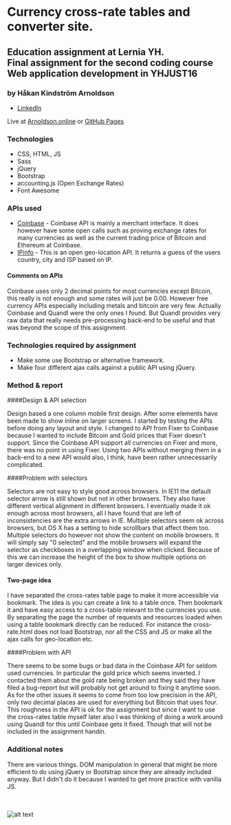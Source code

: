 # Currency cross-rate tables and converter site.

## Education assignment at Lernia YH.<br>Final assignment for the second coding course<br>Web application development in YHJUST16

### by Håkan Kindström Arnoldson
  * [LinkedIn](https://www.linkedin.com/in/arnoldson)

Live at [Arnoldson.online](https://arnoldson.online/projects/currency/) or [GitHub Pages](https://hkarn.github.io/currency-exchange-rates-front/)


### Technologies
  * CSS, HTML, JS
  * Sass
  * jQuery
  * Bootstrap
  * accounting.js (Open Exchange Rates)
  * Font Awesome


### APIs used
  * [Coinbase](https://developers.coinbase.com/api/v2) - Coinbase API is mainly a merchant interface. It does however have some open calls such as proving exchange rates for many currencies as well as the current trading price of Bitcoin and Ethereum at Coinbase.
  * [IPinfo](https://ipinfo.io) - This is an open geo-location API. It returns a guess of the users country, city and ISP based on IP.

#### Comments on APIs
  Coinbase uses only 2 decimal points for most currencies except Bitcoin, this really is not enough and some rates will just be 0.00. However free currency APIs especially including metals and bitcoin are very few. Actually Coinbase and Quandl were the only ones I found. But Quandl provides very raw data that really needs pre-processing back-end to be useful and that was beyond the scope of this assignment.


### Technologies required by assignment
  * Make some use Bootstrap or alternative framework.
  * Make four different ajax calls against a public API using jQuery.


### Method & report

####Design & API selection

Design based a one column mobile first design. After some elements have been made to show inline on larger screens.
I started by testing the APIs before doing any layout and style. I changed to API from Fixer to Coinbase because I wanted to include Bitcoin and Gold prices that Fixer doesn't support. Since the Coinbase API support all currencies on Fixer and more, there was no point in using Fixer. Using two APIs without merging them in a back-end to a new API would also, I think, have been rather unnecessarily complicated.


####Problem with selectors

Selectors are not easy to style good across browsers. In IE11 the default selector arrow is still shown but not in other browsers. They also have different vertical alignment in different browsers. I eventually made it ok enough across most browsers, all I have found that are left of inconsistencies are the extra arrows in IE.
Multiple selectors seem ok across browsers, but OS X has a setting to hide scrollbars that affect them too.
Multiple selectors do however not show the content on mobile browsers. It will simply say "0 selected" and the mobile browsers
will expand the selector as checkboxes in a overlapping window when clicked. Because of this we can increase the height of the box to show multiple options on larger devices only.


#### Two-page idea

I have separated the cross-rates table page to make it more accessible via bookmark. The idea is you can create a link to a table once. Then bookmark it and have easy access to a cross-table relevant to the currencies you use. By separating the page the number of requests and resources loaded when using a table bookmark directly can be reduced. For instance the cross-rate.html does not load Bootstrap, nor all the CSS and JS or make all the ajax calls for geo-location etc.


####Problem with API

There seems to be some bugs or bad data in the Coinbase API for seldom used currencies. In particular the gold price which seems inverted. I contacted them about the gold rate being broken and they said they have filed a bug-report but will probably not get around to fixing it anytime soon. As for the other issues it seems to come from too low precision in the API, only two decimal places are used for everything but Bitcoin that uses four.
This roughness in the API is ok for the assignment but since I want to use the cross-rates table myself later also I was thinking of doing a work around using Quandl for this until Coinbase gets it fixed. Though that will not be included in the assignment handin.


### Additional notes

There are various things. DOM manipulation in general that might be more efficient to do using jQuery or Bootstrap since they are already included anyway. But I didn't do it because I wanted to get more practice with vanilla JS.

<br><br>
  ![alt text](https://files.itslearning.com/data/1821/303/Lernia_logo_orange_liten.jpg "Lernia Logo")

